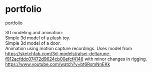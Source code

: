# portfolio
portfolio

3D modeling and animation:<br />
Simple 3d model of a plush toy.<br />
Simple 3d model of a door.<br />
Animation using motion capture recordings. Uses model from https://sketchfab.com/3d-models/ralsei-deltarune-f912acfddc07472d9624cb00efcf4146 with minor changes in rigging. https://www.youtube.com/watch?v=bt6RsmNnEKk <br />

